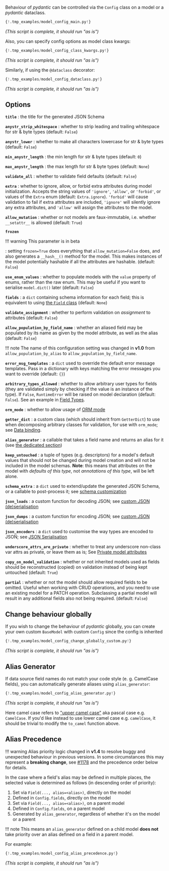 Behaviour of _pydantic_ can be controlled via the `Config` class on a model or a _pydantic_ dataclass.

```py
{!.tmp_examples/model_config_main.py!}
```
_(This script is complete, it should run "as is")_

Also, you can specify config options as model class kwargs:
```py
{!.tmp_examples/model_config_class_kwargs.py!}
```
_(This script is complete, it should run "as is")_

Similarly, if using the `@dataclass` decorator:
```py
{!.tmp_examples/model_config_dataclass.py!}
```
_(This script is complete, it should run "as is")_

## Options

**`title`**
: the title for the generated JSON Schema

**`anystr_strip_whitespace`**
: whether to strip leading and trailing whitespace for str & byte types (default: `False`)

**`anystr_lower`**
: whether to make all characters lowercase for str & byte types (default: `False`)

**`min_anystr_length`**
: the min length for str & byte types (default: `0`)

**`max_anystr_length`**
: the max length for str & byte types (default: `None`)

**`validate_all`**
: whether to validate field defaults (default: `False`)

**`extra`**
: whether to ignore, allow, or forbid extra attributes during model initialization. Accepts the string values of
  `'ignore'`, `'allow'`, or `'forbid'`, or values of the `Extra` enum (default: `Extra.ignore`).
  `'forbid'` will cause validation to fail if extra attributes are included, `'ignore'` will silently ignore any extra attributes,
  and `'allow'` will assign the attributes to the model.

**`allow_mutation`**
: whether or not models are faux-immutable, i.e. whether `__setattr__` is allowed (default: `True`)

**`frozen`**

!!! warning
    This parameter is in beta

: setting `frozen=True` does everything that `allow_mutation=False` does, and also generates a `__hash__()` method for the model. This makes instances of the model potentially hashable if all the attributes are hashable. (default: `False`)


**`use_enum_values`**
: whether to populate models with the `value` property of enums, rather than the raw enum.
  This may be useful if you want to serialise `model.dict()` later (default: `False`)

**`fields`**
: a `dict` containing schema information for each field; this is equivalent to
  using [the `Field` class](schema.md) (default: `None`)

**`validate_assignment`**
: whether to perform validation on *assignment* to attributes (default: `False`)

**`allow_population_by_field_name`**
: whether an aliased field may be populated by its name as given by the model
  attribute, as well as the alias (default: `False`)

!!! note
    The name of this configuration setting was changed in **v1.0** from
    `allow_population_by_alias` to `allow_population_by_field_name`.

**`error_msg_templates`**
: a `dict` used to override the default error message templates.
  Pass in a dictionary with keys matching the error messages you want to override (default: `{}`)

**`arbitrary_types_allowed`**
: whether to allow arbitrary user types for fields (they are validated simply by
  checking if the value is an instance of the type). If `False`, `RuntimeError` will be
  raised on model declaration (default: `False`). See an example in
  [Field Types](types.md#arbitrary-types-allowed).

**`orm_mode`**
: whether to allow usage of [ORM mode](models.md#orm-mode-aka-arbitrary-class-instances)

**`getter_dict`**
: a custom class (which should inherit from `GetterDict`) to use when decomposing arbitrary classes
for validation, for use with `orm_mode`; see [Data binding](models.md#data-binding).

**`alias_generator`**
: a callable that takes a field name and returns an alias for it (see [the dedicated section](#alias-generator))

**`keep_untouched`**
: a tuple of types (e.g. descriptors) for a model's default values that should not be changed during model creation and will
not be included in the model schemas. **Note**: this means that attributes on the model with *defaults of this type*, not *annotations of this type*, will be left alone.

**`schema_extra`**
: a `dict` used to extend/update the generated JSON Schema, or a callable to post-process it; see [schema customization](schema.md#schema-customization)

**`json_loads`**
: a custom function for decoding JSON; see [custom JSON (de)serialisation](exporting_models.md#custom-json-deserialisation)

**`json_dumps`**
: a custom function for encoding JSON; see [custom JSON (de)serialisation](exporting_models.md#custom-json-deserialisation)

**`json_encoders`**
: a `dict` used to customise the way types are encoded to JSON; see [JSON Serialisation](exporting_models.md#modeljson)

**`underscore_attrs_are_private`**
: whether to treat any underscore non-class var attrs as private, or leave them as is; See [Private model attributes](models.md#private-model-attributes)

**`copy_on_model_validation`**
: whether or not inherited models used as fields should be reconstructed (copied) on validation instead of being kept untouched (default: `True`)

**`partial`**
: whether or not the model should allow required fields to be omitted. Useful when working with CRUD operations, and you need to use an existing model for a PATCH operation. Subclassing a partial model will result in any additional fields also not being required. (default: `False`)

## Change behaviour globally

If you wish to change the behaviour of _pydantic_ globally, you can create your own custom `BaseModel`
with custom `Config` since the config is inherited
```py
{!.tmp_examples/model_config_change_globally_custom.py!}
```
_(This script is complete, it should run "as is")_

## Alias Generator

If data source field names do not match your code style (e. g. CamelCase fields),
you can automatically generate aliases using `alias_generator`:

```py
{!.tmp_examples/model_config_alias_generator.py!}
```
_(This script is complete, it should run "as is")_

Here camel case refers to ["upper camel case"](https://en.wikipedia.org/wiki/Camel_case) aka pascal case
e.g. `CamelCase`. If you'd like instead to use lower camel case e.g. `camelCase`,
it should be trivial to modify the `to_camel` function above.

## Alias Precedence

!!! warning
    Alias priority logic changed in **v1.4** to resolve buggy and unexpected behaviour in previous versions.
    In some circumstances this may represent a **breaking change**,
    see [#1178](https://github.com/samuelcolvin/pydantic/issues/1178) and the precedence order below for details.

In the case where a field's alias may be defined in multiple places,
the selected value is determined as follows (in descending order of priority):

1. Set via `Field(..., alias=<alias>)`, directly on the model
2. Defined in `Config.fields`, directly on the model
3. Set via `Field(..., alias=<alias>)`, on a parent model
4. Defined in `Config.fields`, on a parent model
5. Generated by `alias_generator`, regardless of whether it's on the model or a parent

!!! note
    This means an `alias_generator` defined on a child model **does not** take priority over an alias defined
    on a field in a parent model.

For example:

```py
{!.tmp_examples/model_config_alias_precedence.py!}
```
_(This script is complete, it should run "as is")_
